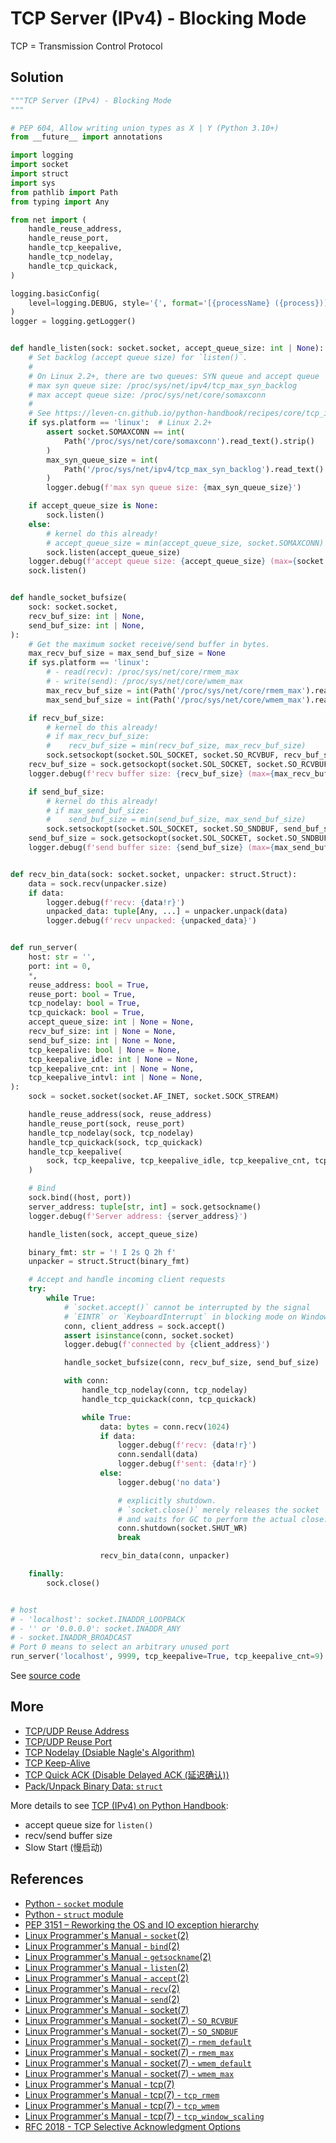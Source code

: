 # TCP Server (IPv4) - Blocking Mode

TCP = Transmission Control Protocol

## Solution

```python
"""TCP Server (IPv4) - Blocking Mode
"""

# PEP 604, Allow writing union types as X | Y (Python 3.10+)
from __future__ import annotations

import logging
import socket
import struct
import sys
from pathlib import Path
from typing import Any

from net import (
    handle_reuse_address,
    handle_reuse_port,
    handle_tcp_keepalive,
    handle_tcp_nodelay,
    handle_tcp_quickack,
)

logging.basicConfig(
    level=logging.DEBUG, style='{', format='[{processName} ({process})] {message}'
)
logger = logging.getLogger()


def handle_listen(sock: socket.socket, accept_queue_size: int | None):
    # Set backlog (accept queue size) for `listen()`.
    #
    # On Linux 2.2+, there are two queues: SYN queue and accept queue
    # max syn queue size: /proc/sys/net/ipv4/tcp_max_syn_backlog
    # max accept queue size: /proc/sys/net/core/somaxconn
    #
    # See https://leven-cn.github.io/python-handbook/recipes/core/tcp_ipv4
    if sys.platform == 'linux':  # Linux 2.2+
        assert socket.SOMAXCONN == int(
            Path('/proc/sys/net/core/somaxconn').read_text().strip()
        )
        max_syn_queue_size = int(
            Path('/proc/sys/net/ipv4/tcp_max_syn_backlog').read_text().strip()
        )
        logger.debug(f'max syn queue size: {max_syn_queue_size}')

    if accept_queue_size is None:
        sock.listen()
    else:
        # kernel do this already!
        # accept_queue_size = min(accept_queue_size, socket.SOMAXCONN)
        sock.listen(accept_queue_size)
    logger.debug(f'accept queue size: {accept_queue_size} (max={socket.SOMAXCONN})')
    sock.listen()


def handle_socket_bufsize(
    sock: socket.socket,
    recv_buf_size: int | None,
    send_buf_size: int | None,
):
    # Get the maximum socket receive/send buffer in bytes.
    max_recv_buf_size = max_send_buf_size = None
    if sys.platform == 'linux':
        # - read(recv): /proc/sys/net/core/rmem_max
        # - write(send): /proc/sys/net/core/wmem_max
        max_recv_buf_size = int(Path('/proc/sys/net/core/rmem_max').read_text().strip())
        max_send_buf_size = int(Path('/proc/sys/net/core/wmem_max').read_text().strip())

    if recv_buf_size:
        # kernel do this already!
        # if max_recv_buf_size:
        #    recv_buf_size = min(recv_buf_size, max_recv_buf_size)
        sock.setsockopt(socket.SOL_SOCKET, socket.SO_RCVBUF, recv_buf_size)
    recv_buf_size = sock.getsockopt(socket.SOL_SOCKET, socket.SO_RCVBUF)
    logger.debug(f'recv buffer size: {recv_buf_size} (max={max_recv_buf_size})')

    if send_buf_size:
        # kernel do this already!
        # if max_send_buf_size:
        #    send_buf_size = min(send_buf_size, max_send_buf_size)
        sock.setsockopt(socket.SOL_SOCKET, socket.SO_SNDBUF, send_buf_size)
    send_buf_size = sock.getsockopt(socket.SOL_SOCKET, socket.SO_SNDBUF)
    logger.debug(f'send buffer size: {send_buf_size} (max={max_send_buf_size})')


def recv_bin_data(sock: socket.socket, unpacker: struct.Struct):
    data = sock.recv(unpacker.size)
    if data:
        logger.debug(f'recv: {data!r}')
        unpacked_data: tuple[Any, ...] = unpacker.unpack(data)
        logger.debug(f'recv unpacked: {unpacked_data}')


def run_server(
    host: str = '',
    port: int = 0,
    *,
    reuse_address: bool = True,
    reuse_port: bool = True,
    tcp_nodelay: bool = True,
    tcp_quickack: bool = True,
    accept_queue_size: int | None = None,
    recv_buf_size: int | None = None,
    send_buf_size: int | None = None,
    tcp_keepalive: bool | None = None,
    tcp_keepalive_idle: int | None = None,
    tcp_keepalive_cnt: int | None = None,
    tcp_keepalive_intvl: int | None = None,
):
    sock = socket.socket(socket.AF_INET, socket.SOCK_STREAM)

    handle_reuse_address(sock, reuse_address)
    handle_reuse_port(sock, reuse_port)
    handle_tcp_nodelay(sock, tcp_nodelay)
    handle_tcp_quickack(sock, tcp_quickack)
    handle_tcp_keepalive(
        sock, tcp_keepalive, tcp_keepalive_idle, tcp_keepalive_cnt, tcp_keepalive_intvl
    )

    # Bind
    sock.bind((host, port))
    server_address: tuple[str, int] = sock.getsockname()
    logger.debug(f'Server address: {server_address}')

    handle_listen(sock, accept_queue_size)

    binary_fmt: str = '! I 2s Q 2h f'
    unpacker = struct.Struct(binary_fmt)

    # Accept and handle incoming client requests
    try:
        while True:
            # `socket.accept()` cannot be interrupted by the signal
            # `EINTR` or `KeyboardInterrupt` in blocking mode on Windows.
            conn, client_address = sock.accept()
            assert isinstance(conn, socket.socket)
            logger.debug(f'connected by {client_address}')

            handle_socket_bufsize(conn, recv_buf_size, send_buf_size)

            with conn:
                handle_tcp_nodelay(conn, tcp_nodelay)
                handle_tcp_quickack(conn, tcp_quickack)

                while True:
                    data: bytes = conn.recv(1024)
                    if data:
                        logger.debug(f'recv: {data!r}')
                        conn.sendall(data)
                        logger.debug(f'sent: {data!r}')
                    else:
                        logger.debug('no data')

                        # explicitly shutdown.
                        # `socket.close()` merely releases the socket
                        # and waits for GC to perform the actual close.
                        conn.shutdown(socket.SHUT_WR)
                        break

                    recv_bin_data(conn, unpacker)

    finally:
        sock.close()


# host
# - 'localhost': socket.INADDR_LOOPBACK
# - '' or '0.0.0.0': socket.INADDR_ANY
# - socket.INADDR_BROADCAST
# Port 0 means to select an arbitrary unused port
run_server('localhost', 9999, tcp_keepalive=True, tcp_keepalive_cnt=9)
```

See [source code](https://github.com/leven-cn/python-cookbook/blob/main/examples/core/tcp_server_ipv4_blocking.py)

## More

- [TCP/UDP Reuse Address](net_reuse_address)
- [TCP/UDP Reuse Port](net_reuse_port)
- [TCP Nodelay (Dsiable Nagle's Algorithm)](tcp_nodelay)
- [TCP Keep-Alive](tcp_keepalive)
- [TCP Quick ACK (Disable Delayed ACK (延迟确认))](tcp_quickack)
- [Pack/Unpack Binary Data: `struct`](struct)

More details to see [TCP (IPv4) on Python Handbook](https://leven-cn.github.io/python-handbook/recipes/core/tcp_ipv4):

- accept queue size for `listen()`
- recv/send buffer size
- Slow Start (慢启动)

## References

- [Python - `socket` module](https://docs.python.org/3/library/socket.html)
- [Python - `struct` module](https://docs.python.org/3/library/struct.html)
- [PEP 3151 – Reworking the OS and IO exception hierarchy](https://peps.python.org/pep-3151/)
- [Linux Programmer's Manual - `socket`(2)](https://manpages.debian.org/bullseye/manpages-dev/socket.2.en.html)
- [Linux Programmer's Manual - `bind`(2)](https://manpages.debian.org/bullseye/manpages-dev/bind.2.en.html)
- [Linux Programmer's Manual - `getsockname`(2)](https://manpages.debian.org/bullseye/manpages-dev/getsockname.2.en.html)
- [Linux Programmer's Manual - `listen`(2)](https://manpages.debian.org/bullseye/manpages-dev/listen.2.en.html)
- [Linux Programmer's Manual - `accept`(2)](https://manpages.debian.org/bullseye/manpages-dev/accept.2.en.html)
- [Linux Programmer's Manual - `recv`(2)](https://manpages.debian.org/bullseye/manpages-dev/recv.2.en.html)
- [Linux Programmer's Manual - `send`(2)](https://manpages.debian.org/bullseye/manpages-dev/send.2.en.html)
- [Linux Programmer's Manual - socket(7)](https://manpages.debian.org/bullseye/manpages/socket.7.en.html)
- [Linux Programmer's Manual - socket(7) - `SO_RCVBUF`](https://manpages.debian.org/bullseye/manpages/socket.7.en.html#SO_RCVBUF)
- [Linux Programmer's Manual - socket(7) - `SO_SNDBUF`](https://manpages.debian.org/bullseye/manpages/socket.7.en.html#SO_SNDBUF)
- [Linux Programmer's Manual - socket(7) - `rmem_default`](https://manpages.debian.org/bullseye/manpages/socket.7.en.html#rmem_default)
- [Linux Programmer's Manual - socket(7) - `rmem_max`](https://manpages.debian.org/bullseye/manpages/socket.7.en.html#rmem_max)
- [Linux Programmer's Manual - socket(7) - `wmem_default`](https://manpages.debian.org/bullseye/manpages/socket.7.en.html#wmem_default)
- [Linux Programmer's Manual - socket(7) - `wmem_max`](https://manpages.debian.org/bullseye/manpages/socket.7.en.html#wmem_max)
- [Linux Programmer's Manual - tcp(7)](https://manpages.debian.org/bullseye/manpages/tcp.7.en.html)
- [Linux Programmer's Manual - tcp(7) - `tcp_rmem`](https://manpages.debian.org/bullseye/manpages/tcp.7.en.html#tcp_rmem)
- [Linux Programmer's Manual - tcp(7) - `tcp_wmem`](https://manpages.debian.org/bullseye/manpages/tcp.7.en.html#tcp_wmem)
- [Linux Programmer's Manual - tcp(7) - `tcp_window_scaling`](https://manpages.debian.org/bullseye/manpages/tcp.7.en.html#tcp_window_scaling)
- [RFC 2018 - TCP Selective Acknowledgment Options](https://datatracker.ietf.org/doc/html/rfc2018.html)
